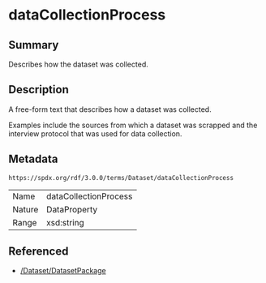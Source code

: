 <!-- Automatically generated by spec-parser v2.1.0 on 2024-06-17T10:36:57.838737+00:00 -->
<!-- SPDX-License-Identifier: Community-Spec-1.0 -->

# dataCollectionProcess

## Summary

Describes how the dataset was collected.


## Description

A free-form text that describes how a dataset was collected.

Examples include the sources from which a dataset was scrapped and
the interview protocol that was used for data collection.


## Metadata

`https://spdx.org/rdf/3.0.0/terms/Dataset/dataCollectionProcess`


| | |
|---|---|
| Name | dataCollectionProcess |
| Nature | DataProperty |
| Range | xsd:string |




## Referenced

- [/Dataset/DatasetPackage](../../Dataset/Classes/DatasetPackage.md)


